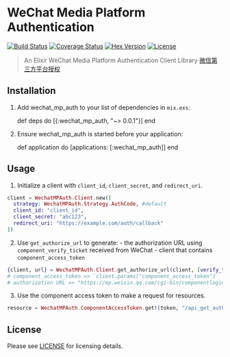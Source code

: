 # WeChat Media Platform Authentication

[![Build Status][travis-img]][travis] [![Coverage Status][coverage-img]][coverage] [![Hex Version][hex-img]][hex] [![License][license-img]][license]

[coverage-img]: https://coveralls.io/repos/he9qi/wechat_mp_auth/badge.svg?branch=master&service=github
[coverage]: https://coveralls.io/github/he9qi/wechat_mp_auth?branch=master
[travis-img]: https://travis-ci.org/he9qi/wechat_mp_auth.svg?branch=master
[travis]: https://travis-ci.org/he9qi/wechat_mp_auth
[hex-img]: https://img.shields.io/hexpm/v/wechat_mp_auth.svg
[hex]: https://hex.pm/packages/wechat_mp_auth
[license-img]: http://img.shields.io/badge/license-MIT-brightgreen.svg
[license]: http://opensource.org/licenses/MIT

> An Elixir WeChat Media Platform Authentication Client Library [微信第三方平台授权](https://open.weixin.qq.com/cgi-bin/showdocument?action=dir_list&t=resource/res_list&verify=1&id=open1453779503&token=0fbba0141afd0e79e61025b7a0cbf63a1850251e&lang=zh_CN)

## Installation

  1. Add wechat_mp_auth to your list of dependencies in `mix.exs`:

        def deps do
          [{:wechat_mp_auth, "~> 0.0.1"}]
        end

  2. Ensure wechat_mp_auth is started before your application:

        def application do
          [applications: [:wechat_mp_auth]]
        end

## Usage

  1. Initialize a client with `client_id`, `client_secret`, and `redirect_uri`.

  ```elixir
  client = WechatMPAuth.Client.new([
    strategy: WechatMPAuth.Strategy.AuthCode, #default
    client_id: "client_id",
    client_secret: "abc123",
    redirect_uri: "https://example.com/auth/callback"
  ])
  ```

  2. Use `get_authorize_url` to generate:
    - the authorization URL using `component_verify_ticket` received from WeChat
    - client that contains `component_access_token`

  ```elixir
  {client, url} = WechatMPAuth.Client.get_authorize_url(client, [verify_ticket: verify_ticket])
  # component_access_token => `client.params["component_access_token"]`
  # authorization URL => "https://mp.weixin.qq.com/cgi-bin/componentloginpage?component_appid=client_id&pre_auth_code=preauthcode@@@xxx&redirect_uri=https://example.com/auth/callback"
  ```

  3. Use the component access token to make a request for resources.

  ```elixir
  resource = WechatMPAuth.ComponentAccessToken.get!(token, "/api_get_authorizer_info").body
  ```

## License

Please see [LICENSE](https://github.com/he9qi/wechat_mp_auth/blob/master/LICENSE) for licensing details.
